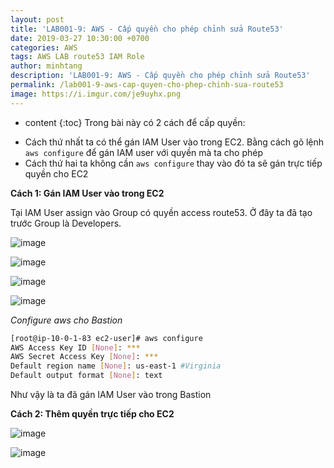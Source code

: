 ```yaml
---
layout: post
title: 'LAB001-9: AWS - Cấp quyền cho phép chỉnh sửa Route53'
date: 2019-03-27 10:30:00 +0700
categories: AWS
tags: AWS LAB route53 IAM Role
author: minhtang
description: 'LAB001-9: AWS - Cấp quyền cho phép chỉnh sửa Route53'
permalink: /lab001-9-aws-cap-quyen-cho-phep-chinh-sua-route53
image: https://i.imgur.com/je9uyhx.png
---
```


* content
{:toc}
Trong bài này có 2 cách để cấp quyền:
- Cách thứ nhất ta có thể gán IAM User vào trong EC2. Bằng cách gõ lệnh `aws configure` để gán IAM user với quyền mà ta cho phép
- Cách thứ hai ta không cần `aws configure` thay vào đó ta sẽ gán trực tiếp quyền cho EC2




**Cách 1: Gán IAM User vào trong EC2**

Tại IAM User assign vào Group có quyền access route53. Ở đây ta đã tạo trước Group là Developers.

![image](https://user-images.githubusercontent.com/27756008/54733501-8f3c0e00-4bcc-11e9-8c4c-c5a3646b6a0f.png)

![image](https://user-images.githubusercontent.com/27756008/54733507-97944900-4bcc-11e9-8252-83fa2003856f.png)

![image](https://user-images.githubusercontent.com/27756008/54733528-ada20980-4bcc-11e9-8d55-b466912be334.png)

![image](https://user-images.githubusercontent.com/27756008/54733535-b397ea80-4bcc-11e9-9ab0-d6cd615b9ddf.png)


*Configure aws cho Bastion*
```bash
[root@ip-10-0-1-83 ec2-user]# aws configure
AWS Access Key ID [None]: ***
AWS Secret Access Key [None]: ***
Default region name [None]: us-east-1 #Virginia
Default output format [None]: text
```
Như vậy là ta đã gán IAM User vào trong Bastion


**Cách 2: Thêm quyền trực tiếp cho EC2**

![image](https://user-images.githubusercontent.com/27756008/55050070-7bd3eb80-5081-11e9-8f6d-165828364a79.png)

![image](https://user-images.githubusercontent.com/27756008/55050107-94dc9c80-5081-11e9-9bcb-3974339dab90.png)

